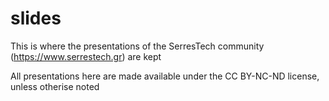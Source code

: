 # slides
This is where the presentations of the SerresTech community (https://www.serrestech.gr) are kept

All presentations here are made available under the  CC BY-NC-ND license, unless otherise noted
